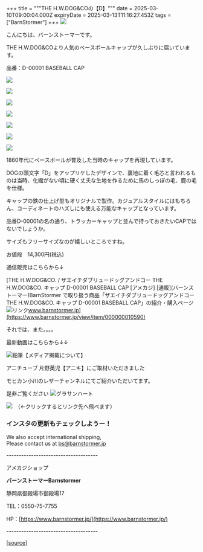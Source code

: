 +++
title = """THE H.W.DOG&COの【D】"""
date = 2025-03-10T09:00:04.000Z
expiryDate = 2025-03-13T11:16:27.453Z
tags = ["BarnStormer"]
+++
[![](https://stat.ameba.jp/user_images/20231023/16/barnstormer-go/b2/03/p/o0420015015354743273.png)](https://ameblo.jp/barnstormer-go/entry-12825670498.html)

こんにちは、バーンストーマーです。

THE H.W.DOG&COより人気のベースボールキャップが久しぶりに届いています。

品番：D-00001 BASEBALL CAP 

[![](https://stat.ameba.jp/user_images/20250310/16/barnstormer-go/0c/8a/j/o0466070015553048096.jpg)](https://stat.ameba.jp/user_images/20250310/16/barnstormer-go/0c/8a/j/o0466070015553048096.jpg)

[![](https://stat.ameba.jp/user_images/20250310/16/barnstormer-go/e8/06/j/o0466070015553048097.jpg)](https://stat.ameba.jp/user_images/20250310/16/barnstormer-go/e8/06/j/o0466070015553048097.jpg)

[![](https://stat.ameba.jp/user_images/20250310/16/barnstormer-go/fc/83/j/o0466070015553048088.jpg)](https://stat.ameba.jp/user_images/20250310/16/barnstormer-go/fc/83/j/o0466070015553048088.jpg)

[![](https://stat.ameba.jp/user_images/20250310/16/barnstormer-go/17/a4/j/o0466070015553048092.jpg)](https://stat.ameba.jp/user_images/20250310/16/barnstormer-go/17/a4/j/o0466070015553048092.jpg)

[![](https://stat.ameba.jp/user_images/20250310/16/barnstormer-go/ed/56/j/o0466070015553048087.jpg)](https://stat.ameba.jp/user_images/20250310/16/barnstormer-go/ed/56/j/o0466070015553048087.jpg)

[![](https://stat.ameba.jp/user_images/20250310/16/barnstormer-go/c4/85/j/o0466070015553048100.jpg)](https://stat.ameba.jp/user_images/20250310/16/barnstormer-go/c4/85/j/o0466070015553048100.jpg)

[![](https://stat.ameba.jp/user_images/20250310/16/barnstormer-go/38/dd/j/o0466070015553048105.jpg)](https://stat.ameba.jp/user_images/20250310/16/barnstormer-go/38/dd/j/o0466070015553048105.jpg)

1860年代にベースボールが普及した当時のキャップを再現しています。  
  
DOGの頭文字「D」をアップリケしたデザインで、裏地に着く毛芯と言われるものは当時、化繊がない頃に硬く丈夫な生地を作るために馬のしっぽの毛、鹿の毛を仕様。

  
キャップの鉄の仕上げ型もオリジナルで製作。カジュアルスタイルにはもちろん、コーディネートのハズしにも使える万能なキャップとなっています。

品番D-00001の名の通り、トラッカーキャップと並んで持っておきたいCAPではないでしょうか。

サイズもフリーサイズなのが嬉しいところですね。

お値段　14,300円(税込)

通信販売はこちらから↓

[THE H.W.DOG&CO. / ザエイチダブリュードッグアンドコー THE H.W.DOG&CO. キャップ D-00001 BASEBALL CAP \[アメカジ\] \[通販\](バーンストーマー)BarnStormer で取り扱う商品「ザエイチダブリュードッグアンドコー THE H.W.DOG&CO. キャップ D-00001 BASEBALL CAP」の紹介・購入ページ![リンク](https://c.stat100.ameba.jp/ameblo/symbols/v3.20.0/svg/gray/editor_link.svg)www.barnstormer.jp](https://www.barnstormer.jp/view/item/000000010590)

それでは、また。。。。

最新動画はこちらから↓↓

![鉛筆](https://stat100.ameba.jp/blog/ucs/img/char/char3/519.png)【メディア掲載について】

アニチューブ 片野英児【アニキ】にご取材いただきました

モヒカン小川のレザーチャンネルにてご紹介いただいてます。

是非ご覧ください ![グラサンハート](https://stat100.ameba.jp/blog/ucs/img/char/char3/148.png)

[![](https://stat.ameba.jp/user_images/20230412/16/barnstormer-go/6a/23/p/o0108010815269242493.png)](https://www.instagram.com/barnstormer_daily/)　（←クリックするとリンク先へ飛べます）

### インスタの更新もチェックしようー！

We also accept international shipping,  
Please contact us at bs@barnstormer.jp

**\-------------------------------------**

アメカジショップ

**バーンストーマーBarnstormer**

静岡県御殿場市御殿場17

TEL：0550-75-7755

HP：[https://www.barnstormer.jp/](https://www.barnstormer.jp/)

**\-------------------------------------**

[[source]](https://ameblo.jp/barnstormer-go/entry-12889406616.html)
